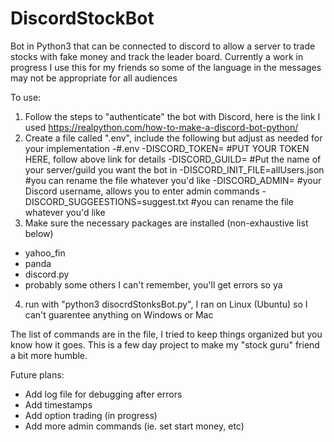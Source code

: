 # DiscordStockBot
Bot in Python3 that can be connected to discord to allow a server to trade stocks with fake money and track the leader board. Currently a work in progress
I use this for my friends so some of the language in the messages may not be appropriate for all audiences

To use:
1) Follow the steps to "authenticate" the bot with Discord, here is the link I used https://realpython.com/how-to-make-a-discord-bot-python/
2) Create a file called ".env", include the following but adjust as needed for your implementation
  -#.env
  -DISCORD_TOKEN=                    #PUT YOUR TOKEN HERE, follow above link for details
  -DISCORD_GUILD=                    #Put the name of your server/guild you want the bot in
  -DISCORD_INIT_FILE=allUsers.json   #you can rename the file whatever you'd like
  -DISCORD_ADMIN=                    #your Discord username, allows you to enter admin commands
  -DISCORD_SUGGEESTIONS=suggest.txt  #you can rename the file whatever you'd like
3) Make sure the necessary packages are installed (non-exhaustive list below)
  - yahoo_fin
  - panda
  - discord.py
  - probably some others I can't remember, you'll get errors so ya
4) run with "python3 disocrdStonksBot.py", I ran on Linux (Ubuntu) so I can't guarentee anything on Windows or Mac

The list of commands are in the file, I tried to keep things organized but you know how it goes. This is a few day project to make my "stock guru" friend a bit more humble.

Future plans:
  - Add log file for debugging after errors
  - Add timestamps
  - Add option trading (in progress)
  - Add more admin commands (ie. set start money, etc)
